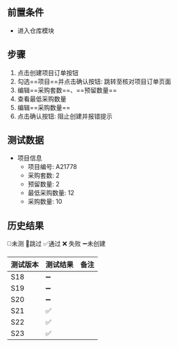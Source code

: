 
## 前置条件

- 进入仓库模块

## 步骤

1. 点击创建项目订单按钮
2. 勾选==项目==并点击确认按钮: 跳转至核对项目订单页面
3. 编辑==采购套数==、==预留数量== 
4. 查看最低采购数量
5. 编辑==采购数量== 
6. 点击确认按钮: 阻止创建并报错提示

## 测试数据

- 项目信息
	- 项目编号: A21778
	- 采购套数: 2
	- 预留数量: 2
	- 最低采购数量: 12
	- 采购数量: 10

## 历史结果
 ◻️未测    🚫跳过     ✅通过    ❌ 失败    ➖未创建
 
| 测试版本 | 测试结果 | 备注 |
| ---- | ---- | ---- |
| S18 | ➖ |  |
| S19 | ➖ |  |
| S20 | ➖ |  |
| S21 | ✅ |  |
| S22 | ✅ |  |
| S23 | ✅ |  |
